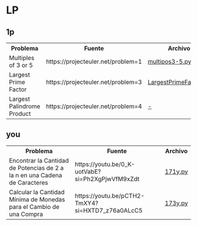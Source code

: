 # LP

## 1p
<table>
    <tr>
        <th>Problema</th>
        <th>Fuente</th>
        <th>Archivo</th>
    </tr>
    <tr>
        <td>Multiples of 3 or 5</td>
        <td>https://projecteuler.net/problem=1 </td>
        <td> <a href="./1p/multipos3-5.py">multipos3-5.py</a> </td>
    </tr>
    <tr>
        <td>Largest Prime Factor</td>
        <td>https://projecteuler.net/problem=3</td>
        <td> <a href="./1p/LargestPrimeFactor.py">LargestPrimeFactor.py</a> </td>
    </tr>
    <tr>
        <td>Largest Palindrome Product</td>
        <td>https://projecteuler.net/problem=4</td>
        <td> <a href="./1p/">-</a> </td>
    </tr>

</table>

## you
<table>
    <tr>
        <th>Problema</th>
        <th>Fuente</th>
        <th>Archivo</th>
    </tr>
    <tr>
        <td>Encontrar la Cantidad de Potencias de 2 a la n en una Cadena de Caracteres</td>
        <td> https://youtu.be/0_K-uotVabE?si=Ph2XgPjwVfM9xZdt </td>
        <td> <a href="./you/171y.py"> 171y.py </a> </td>
    </tr>
    <tr>
        <td>Calcular la Cantidad Mínima de Monedas para el Cambio de una Compra</td>
        <td>https://youtu.be/pCTH2-TmXY4?si=HXTD7_z76a0ALcC5</td>
        <td> <a href="./you/173y.py"> 173y.py </a> </td>
    </tr>

</table>

